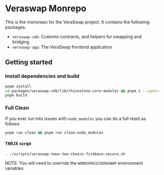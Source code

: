 # Veraswap Monrepo

This is the monorepo for the VeraSwap project. It contains the following packages:
- `veraswap-sdk`: Customs contracts, and helpers for swapping and bridging
- `veraswap-app`: The VeraSwap frontend application

## Getting started

### Install dependencies and build

```bash
pnpm install
cd packages/veraswap-sdk/lib/rhinestone-core-modules && pnpm i --ignore-workspace && cd ../../../.. # uses shameful hoisting :(
pnpm build
```

### Full Clean
If you ever run into issues with `node_modules` you can do a full reset as follows
```bash
pnpm run clean && pnpm run clean:node_modules
```

#### TMUX script
```
. ./scripts/veraswap-tmux-two-chains-firebase-secure.sh
```
NOTE: You will need to override the `WORKSPACE`/`VERASWAP` environment variables
